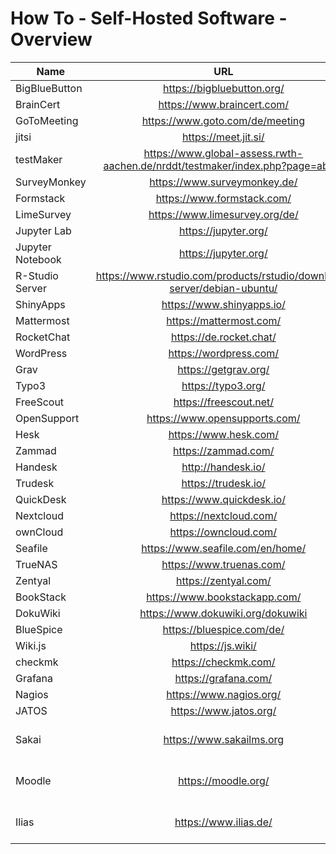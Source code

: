 # How To - Self-Hosted Software - Overview

| Name | URL | Purpose |
|------|:--------:|:---:|
| BigBlueButton | https://bigbluebutton.org/ | Meetings |
| BrainCert | https://www.braincert.com/ | Meetings |
| GoToMeeting | https://www.goto.com/de/meeting | Meetings |
| jitsi | https://meet.jit.si/ | Meetings |
| testMaker | https://www.global-assess.rwth-aachen.de/nrddt/testmaker/index.php?page=about | Surveys |
| SurveyMonkey | https://www.surveymonkey.de/ | Surveys |
| Formstack | https://www.formstack.com/ | Surveys |
| LimeSurvey | https://www.limesurvey.org/de/ | Surveys |
| Jupyter Lab | https://jupyter.org/ | Python |
| Jupyter Notebook | https://jupyter.org/ | Python |
| R-Studio Server | https://www.rstudio.com/products/rstudio/download-server/debian-ubuntu/ | R |
| ShinyApps | https://www.shinyapps.io/ | R |
| Mattermost | https://mattermost.com/ | Chats |
| RocketChat | https://de.rocket.chat/ | Chats |
| WordPress | https://wordpress.com/ | CMS |
| Grav | https://getgrav.org/ | CMS |
| Typo3 | https://typo3.org/ | CMS |
| FreeScout | https://freescout.net/ | Ticketsystem |
| OpenSupport | https://www.opensupports.com/ | Ticketsystem |
| Hesk | https://www.hesk.com/ | Ticketsystem |
| Zammad | https://zammad.com/ | Ticketsystem |
| Handesk | http://handesk.io/ | Ticketsystem |
| Trudesk | https://trudesk.io/ | Ticketsystem |
| QuickDesk | https://www.quickdesk.io/ | Ticketsystem |
| Nextcloud | https://nextcloud.com/ | Cloud |
| ownCloud | https://owncloud.com/ | Cloud |
| Seafile | https://www.seafile.com/en/home/ | Cloud |
| TrueNAS | https://www.truenas.com/ | NAS-OS |
| Zentyal | https://zentyal.com/ | NAS-OS |
| BookStack | https://www.bookstackapp.com/ | Wiki |
| DokuWiki | https://www.dokuwiki.org/dokuwiki | Wiki |
| BlueSpice | https://bluespice.com/de/ | Wiki |
| Wiki.js | https://js.wiki/ | Wiki |
| checkmk | https://checkmk.com/ | Monitoring |
| Grafana | https://grafana.com/ | Monitoring |
| Nagios | https://www.nagios.org/ | Monitoring |
| JATOS | https://www.jatos.org/ | Experiments |
| Sakai | https://www.sakailms.org | Learning Management System |
| Moodle | https://moodle.org/ | Learning Management System |
| Ilias | https://www.ilias.de/ | Learning Management System |